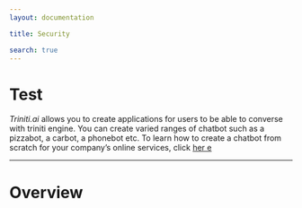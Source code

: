 ```yaml
---
layout: documentation

title: Security

search: true
---
```


# Test
_Triniti.ai_ allows you to create applications for users to be able to converse with triniti engine. You can create varied ranges of chatbot such as a pizzabot, a carbot, a phonebot etc. To learn how to create a chatbot from scratch for your company’s online services, click [her                 e](#Overview)

---
# Overview